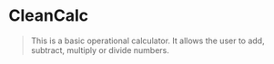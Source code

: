 # CleanCalc

> This is a basic operational calculator.  It allows the user to add, subtract, multiply or divide numbers.